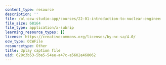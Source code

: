 ```yaml
---
content_type: resource
description: ''
file: /ol-ocw-studio-app/courses/22-01-introduction-to-nuclear-engineering-and-ionizing-radiation-fall-2016/628c3b535ba554aea47ca5602e468062_RCSCg40NgD4.vtt
file_size: 68164
file_type: application/x-subrip
learning_resource_types: []
license: https://creativecommons.org/licenses/by-nc-sa/4.0/
ocw_type: OCWFile
resourcetype: Other
title: 3play caption file
uid: 628c3b53-5ba5-54ae-a47c-a5602e468062
---
```


